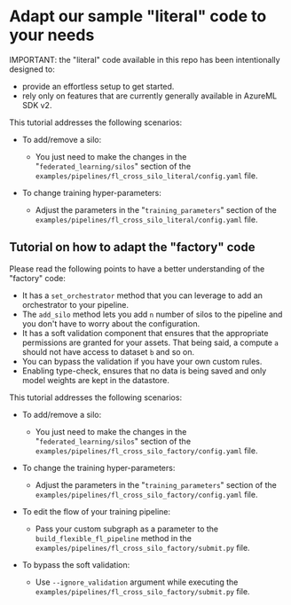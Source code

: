 # Adapt our sample "literal" code to your needs

IMPORTANT: the "literal" code available in this repo has been intentionally designed to:

- provide an effortless setup to get started.
- rely only on features that are currently generally available in AzureML SDK v2.

This tutorial addresses the following scenarios:

- To add/remove a silo:
  - You just need to make the changes in the "`federated_learning/silos`" section of the `examples/pipelines/fl_cross_silo_literal/config.yaml` file.

- To change training hyper-parameters:
  - Adjust the parameters in the "`training_parameters`" section of the `examples/pipelines/fl_cross_silo_literal/config.yaml` file.

## Tutorial on how to adapt the "factory" code

Please read the following points to have a better understanding of the "factory" code:

- It has a `set_orchestrator` method that you can leverage to add an orchestrator to your pipeline.
- The `add_silo` method lets you add `n` number of silos to the pipeline and you don't have to worry about the configuration.
- It has a soft validation component that ensures that the appropriate permissions are granted for your assets. That being said, a compute `a` should not have access to dataset `b` and so on.
- You can bypass the validation if you have your own custom rules.
- Enabling type-check, ensures that no data is being saved and only model weights are kept in the datastore.

This tutorial addresses the following scenarios:

- To add/remove a silo:
  - You just need to make the changes in the "`federated_learning/silos`" section of the `examples/pipelines/fl_cross_silo_factory/config.yaml` file.

- To change the training hyper-parameters:
  - Adjust the parameters in the "`training_parameters`" section of the `examples/pipelines/fl_cross_silo_factory/config.yaml` file.

- To edit the flow of your training pipeline:
  - Pass your custom subgraph as a parameter to the `build_flexible_fl_pipeline` method in the `examples/pipelines/fl_cross_silo_factory/submit.py` file.

- To bypass the soft validation:
  - Use `--ignore_validation` argument while executing the `examples/pipelines/fl_cross_silo_factory/submit.py` file.
